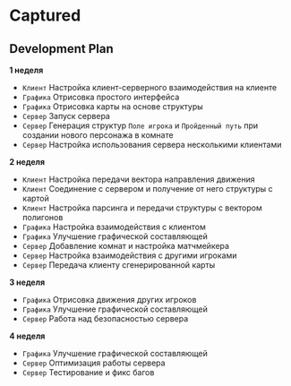 # Captured

## **Development Plan**
**1 неделя**
* `Клиент` Настройка клиент-серверного взаимодействия на клиенте
* `Графика` Отрисовка простого интерфейса
* `Графика` Отрисовка карты на основе структуры
* `Сервер` Запуск сервера
* `Сервер` Генерация структур `Поле игрока` и `Пройденный путь` при создании нового персонажа в комнате
* `Сервер` Настройка использования сервера несколькими клиентами

**2 неделя**
* `Клиент` Настройка передачи вектора направления движения
* `Клиент` Соединение с сервером и получение от него структуры с картой
* `Клиент` Настройка парсинга и передачи структуры с вектором полигонов
* `Графика` Настройка взаимодействия с клиентом
* `Графика` Улучшение графической составляющей
* `Сервер` Добавление комнат и настройка матчмейкера
* `Сервер` Настройка взаимодействия с другими игроками
* `Сервер` Передача клиенту сгенерированной карты

**3 неделя**
* `Графика` Отрисовка движения других игроков
* `Графика` Улучшение графической составляющей
* `Сервер` Работа над безопасностью сервера

**4 неделя**
* `Графика` Улучшение графической составляющей
* `Сервер` Оптимизация работы сервера
* `Сервер` Тестирование и фикс багов
